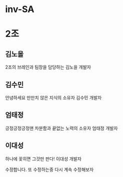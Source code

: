 # inv-SA

# 2조

## 김노을

2조의 브레인과 팀장을 담당하는 김노을 개발자

## 김수민

안녕하세요
만만치 않은 지식의 소유자 김수민 개발자

## 엄태정

긍정긍정긍정맨
차분함과 끝없는 노력의 소유자 엄태정 개발자

## 이대성

하나에 꽂히면 그것만 판다! 이대성 개발자

수정합니다. 또 수정하는중 다시 계속 수정해보자

